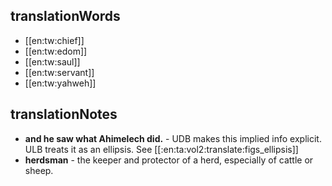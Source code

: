 ## translationWords

* [[en:tw:chief]]
* [[en:tw:edom]]
* [[en:tw:saul]]
* [[en:tw:servant]]
* [[en:tw:yahweh]]

## translationNotes

* **and he saw what Ahimelech did.** - UDB makes this implied info explicit. ULB treats it as an ellipsis. See [[:en:ta:vol2:translate:figs_ellipsis]]
* **herdsman** - the keeper and protector of a herd, especially of cattle or sheep.
